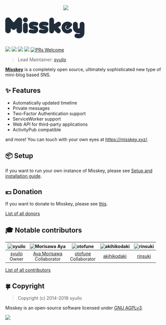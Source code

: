 <img src="https://github.com/syuilo/misskey/blob/b3f42e62af698a67c2250533c437569559f1fdf9/src/himasaku/resources/himasaku.png?raw=true" align="right" width="320px"/>

[![Misskey](/assets/title.png)](https://misskey.xyz/)
================================================================

[![][travis-badge]][travis-link]
[![][dependencies-badge]][dependencies-link]
[![][himawari-badge]][himasaku]
[![][sakurako-badge]][himasaku]
[![PRs Welcome](https://img.shields.io/badge/PRs-welcome-brightgreen.svg?style=flat-square)](http://makeapullrequest.com)

> Lead Maintainer: [syuilo][syuilo-link]

**[Misskey](https://misskey.xyz)** is a completely open source,
ultimately sophisticated new type of mini-blog based SNS.

:sparkles: Features
----------------------------------------------------------------
* Automatically updated timeline
* Private messages
* Two-Factor Authentication support
* ServiceWorker support
* Web API for third-party applications
* ActivityPub compatible

and more! You can touch with your own eyes at https://misskey.xyz/.

:package: Setup
----------------------------------------------------------------
If you want to run your own instance of Misskey,
please see [Setup and installation guide](./docs/setup.en.md).

:yen: Donation
----------------------------------------------------------------
If you want to donate to Misskey, please see [this](./docs/donate.ja.md).

[List of all donors](./DONORS.md)

:mortar_board: Notable contributors
----------------------------------------------------------------
| ![syuilo][syuilo-icon] | ![Morisawa Aya][ayamorisawa-icon] | ![otofune][otofune-icon] | ![akihikodaki][akihikodaki-icon] | ![rinsuki][rinsuki-icon] |
|:-:|:-:|:-:|:-:|:-:|
| [syuilo][syuilo-link]<br>Owner | [Aya Morisawa][ayamorisawa-link]<br>Collaborator | [otofune][otofune-link]<br>Collaborator | [akihikodaki][akihikodaki-link] | [rinsuki][rinsuki-link] |

[List of all contributors](https://github.com/syuilo/misskey/graphs/contributors)

:four_leaf_clover: Copyright
----------------------------------------------------------------
> Copyright (c) 2014-2018 syuilo

Misskey is an open-source software licensed under [GNU AGPLv3](LICENSE).

[![][agpl-3.0-badge]][AGPL-3.0]

[agpl-3.0]:           https://www.gnu.org/licenses/agpl-3.0.en.html
[agpl-3.0-badge]:     https://img.shields.io/badge/license-AGPL--3.0-444444.svg?style=flat-square
[travis-link]:        https://travis-ci.org/syuilo/misskey
[travis-badge]:       http://img.shields.io/travis/syuilo/misskey/master.svg?style=flat-square
[dependencies-link]:  https://david-dm.org/syuilo/misskey
[dependencies-badge]: https://img.shields.io/david/syuilo/misskey.svg?style=flat-square
[himasaku]:           https://himasaku.net
[himawari-badge]:     https://img.shields.io/badge/%E5%8F%A4%E8%B0%B7-%E5%90%91%E6%97%A5%E8%91%B5-1684c5.svg?style=flat-square
[sakurako-badge]:     https://img.shields.io/badge/%E5%A4%A7%E5%AE%A4-%E6%AB%BB%E5%AD%90-efb02a.svg?style=flat-square

<!-- Contributors Info -->
[syuilo-link]:      https://syuilo.com
[syuilo-icon]:      https://avatars2.githubusercontent.com/u/4439005?v=3&s=70
[ayamorisawa-link]: https://github.com/ayamorisawa
[ayamorisawa-icon]: https://avatars0.githubusercontent.com/u/10798641?v=3&s=70
[otofune-link]:     https://github.com/otofune
[otofune-icon]:     https://avatars0.githubusercontent.com/u/15062473?v=3&s=70
[akihikodaki-link]: https://github.com/akihikodaki
[akihikodaki-icon]: https://avatars2.githubusercontent.com/u/17036990?s=70&v=4
[rinsuki-link]:     https://github.com/rinsuki
[rinsuki-icon]:     https://avatars0.githubusercontent.com/u/6533808?s=70&v=4
